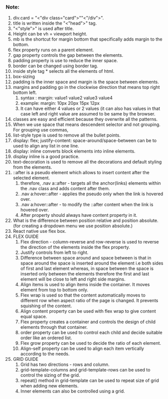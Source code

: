 
### Note:
1. div.card = "<"div class="card">""<"/div">".
2. title is written inside the "<"head">" tag.
3. "<"style">" is used after title.
4. Height can be vh = viewport height.
5. mb is the shortcut for margin bottom that specifically adds margin to the bottom.
6. flex property runs on a parent element.
7. gap property controls the gap between the elements.
8. padding property is use to reduce the inner space.
9. border can be changed using border tag.
10. inside style tag * selects all the elements of html.
11. box-sizing 
12. padding is the inner space and margin is the space between elements.
13. margins and padding go in the clockwise direction that means top right bottom left.
	1. syntax : margin: value1 value2 value3 value4
	2. example: margin: 10px 20px 15px 12px
	3. It can have either 4 values or 2 values (it can also has values in that case left and right value are assumed to be same by the browser.
14. classes are easy and efficient because they overwrite all the patterns.
15. When we use space that means descendent selector and not grouping. For grouping use commas,
16. list-style type is used to remove all the bullet points.
17. display: flex; justify-content: space-around/space-between can be to used to align any list in one line.
18. display: inline converts block elements into inline elements.
19. display inline is a good practice.
20. text-decoration is used to remove all the decorations and default styling from the elements.
21. ::after is a pseudo element which allows to insert content after the selected element.
	1. therefore, .nav a::after - targets all the anchor(links) elements within the .nav class and adds content after them.
	2. .nav a:hover::after -  applies the pseudo only when the link is hovered over.
	3. .nav a:hover::after - to modify the ::after content when the link is hovered over.
	4. After property should always have content property in it.
22. What is the difference between position relative and position absolute. (for creating a dropdown menu we use position absolute.)
23. React native use flex box.
24. FLEX GUIDE 
	1. Flex direction - column-reverse and row-reverse is used to reverse the direction of the elements inside the flex property.
	2. Justify controls from left to right.
	3. Difference between space around and space between is that in space around the space is inserted around the element i.e both sides of first and last element whereas, in space between the space is inserted only between the elements therefore the first and last element will be close to left and right side margins.
	4. Align items is used to align items inside the container. It moves element from top to bottom only.
	5. Flex wrap is used so that the content automatically moves to different row when aspect ratio of the page is changed. It prevents squishing of the content.
	6. Align content property can be used with flex wrap to give content equal space.
	7. Flex property creates a container and controls the design of child elements through that container.
	8. order property can be used to control each child and decide suitable order like an ordered list.
	9. Flex grow property can be used to decide the ratio of each element.
	10. Align-self property can be used to align each item vertically according to the needs.
25. GRID GUIDE 
	1. Grid has two directions - rows and column. 
	2. grid-template-columns and grid-template-rows can be used to control the sizing of the grid.
	3. repeat() method in grid-template can be used to repeat size of grid when adding new elements.
	4. Inner elements can also be controlled using a grid.


